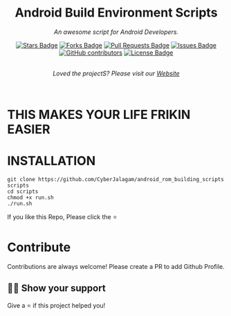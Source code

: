 <h1 align="center">Android Build Environment Scripts</h1>
<p align="center"><i>An awesome script for Android Developers.</i></p>
<div align="center">
  <a href="https://github.com/CyberJalagam/android_rom_building_scripts/stargazers"><img src="https://img.shields.io/github/stars/CyberJalagam/android_rom_building_scripts" alt="Stars Badge"/></a>
<a href="https://github.com/CyberJalagam/android_rom_building_scripts/network/members"><img src="https://img.shields.io/github/forks/CyberJalagam/android_rom_building_scripts" alt="Forks Badge"/></a>
<a href="https://github.com/CyberJalagam/android_rom_building_scripts/pulls"><img src="https://img.shields.io/github/issues-pr/CyberJalagam/android_rom_building_scripts" alt="Pull Requests Badge"/></a>
<a href="https://github.com/CyberJalagam/android_rom_building_scripts/issues"><img src="https://img.shields.io/github/issues/CyberJalagam/android_rom_building_scripts" alt="Issues Badge"/></a>
<a href="https://github.com/CyberJalagam/android_rom_building_scripts/graphs/contributors"><img alt="GitHub contributors" src="https://img.shields.io/github/contributors/CyberJalagam/android_rom_building_scripts?color=2b9348"></a>
<a href="https://github.com/CyberJalagam/android_rom_building_scripts/blob/main/LICENSE"><img src="https://img.shields.io/github/license/CyberJalagam/android_rom_building_scripts?color=2b9348" alt="License Badge"/></a>
</div>
<br>
<p align="center"><i>Loved the projectS? Please visit our <a href="https://rbinternationalnet.wixsite.com/rbintnet">Website</a></i></p>
<br>

# THIS MAKES YOUR LIFE FRIKIN EASIER
# INSTALLATION
```
git clone https://github.com/CyberJalagam/android_rom_building_scripts scripts
cd scripts
chmod +x run.sh
./run.sh
```

If you like this Repo, Please click the :star:

# Contribute

Contributions are always welcome! Please create a PR to add Github Profile.

## :man_astronaut: Show your support

Give a ⭐️ if this project helped you!

